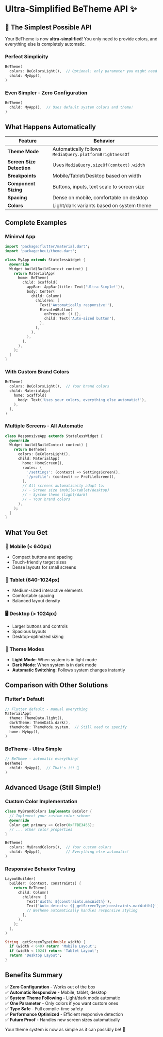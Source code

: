 # Ultra-Simplified BeTheme API ✨

## 🎉 The Simplest Possible API

Your BeTheme is now **ultra-simplified**! You only need to provide colors, and everything else is completely automatic.

### Perfect Simplicity

```dart
BeTheme(
  colors: BeColorsLight(),  // Optional: only parameter you might need
  child: MyApp(),
)
```

### Even Simpler - Zero Configuration

```dart
BeTheme(
  child: MyApp(),  // Uses default system colors and theme!
)
```

## What Happens Automatically

| Feature                   | Behavior                                                |
| ------------------------- | ------------------------------------------------------- |
| **Theme Mode**            | Automatically follows `MediaQuery.platformBrightnessOf` |
| **Screen Size Detection** | Uses `MediaQuery.sizeOf(context).width`                 |
| **Breakpoints**           | Mobile/Tablet/Desktop based on width                    |
| **Component Sizing**      | Buttons, inputs, text scale to screen size              |
| **Spacing**               | Dense on mobile, comfortable on desktop                 |
| **Colors**                | Light/dark variants based on system theme               |

## Complete Examples

### Minimal App

```dart
import 'package:flutter/material.dart';
import 'package:beui/theme.dart';

class MyApp extends StatelessWidget {
  @override
  Widget build(BuildContext context) {
    return MaterialApp(
      home: BeTheme(
        child: Scaffold(
          appBar: AppBar(title: Text('Ultra Simple!')),
          body: Center(
            child: Column(
              children: [
                Text('Automatically responsive!'),
                ElevatedButton(
                  onPressed: () {},
                  child: Text('Auto-sized button'),
                ),
              ],
            ),
          ),
        ),
      ),
    );
  }
}
```

### With Custom Brand Colors

```dart
BeTheme(
  colors: BeColorsLight(),  // Your brand colors
  child: MaterialApp(
    home: Scaffold(
      body: Text('Uses your colors, everything else automatic!'),
    ),
  ),
)
```

### Multiple Screens - All Automatic

```dart
class ResponsiveApp extends StatelessWidget {
  @override
  Widget build(BuildContext context) {
    return BeTheme(
      colors: BeColorsLight(),
      child: MaterialApp(
        home: HomeScreen(),
        routes: {
          '/settings': (context) => SettingsScreen(),
          '/profile': (context) => ProfileScreen(),
        },
        // All screens automatically adapt to:
        // - Screen size (mobile/tablet/desktop)
        // - System theme (light/dark)
        // - Your brand colors
      ),
    );
  }
}
```

## What You Get

### 📱 **Mobile (< 640px)**

- Compact buttons and spacing
- Touch-friendly target sizes
- Dense layouts for small screens

### 📱 **Tablet (640-1024px)**

- Medium-sized interactive elements
- Comfortable spacing
- Balanced layout density

### 🖥️ **Desktop (> 1024px)**

- Larger buttons and controls
- Spacious layouts
- Desktop-optimized sizing

### 🌙 **Theme Modes**

- **Light Mode**: When system is in light mode
- **Dark Mode**: When system is in dark mode
- **Automatic Switching**: Follows system changes instantly

## Comparison with Other Solutions

### Flutter's Default

```dart
// Flutter default - manual everything
MaterialApp(
  theme: ThemeData.light(),
  darkTheme: ThemeData.dark(),
  themeMode: ThemeMode.system,  // Still need to specify
  home: MyApp(),
)
```

### BeTheme - Ultra Simple

```dart
// BeTheme - automatic everything!
BeTheme(
  child: MyApp(),  // That's it! 🎉
)
```

## Advanced Usage (Still Simple!)

### Custom Color Implementation

```dart
class MyBrandColors implements BeColor {
  // Implement your custom color scheme
  @override
  Color get primary => Color(0xFFBE3455);
  // ... other color properties
}

BeTheme(
  colors: MyBrandColors(),  // Your custom colors
  child: MyApp(),           // Everything else automatic!
)
```

### Responsive Behavior Testing

```dart
LayoutBuilder(
  builder: (context, constraints) {
    return BeTheme(
      child: Column(
        children: [
          Text('Width: ${constraints.maxWidth}'),
          Text('Auto-detects: ${_getScreenType(constraints.maxWidth)}'),
          // BeTheme automatically handles responsive styling
        ],
      ),
    );
  },
)

String _getScreenType(double width) {
  if (width < 640) return 'Mobile Layout';
  if (width < 1024) return 'Tablet Layout';
  return 'Desktop Layout';
}
```

## Benefits Summary

✅ **Zero Configuration** - Works out of the box  
✅ **Automatic Responsive** - Mobile, tablet, desktop  
✅ **System Theme Following** - Light/dark mode automatic  
✅ **One Parameter** - Only colors if you want custom ones  
✅ **Type Safe** - Full compile-time safety  
✅ **Performance Optimized** - Efficient responsive detection  
✅ **Future Proof** - Handles new screen sizes automatically

Your theme system is now as simple as it can possibly be! 🚀
